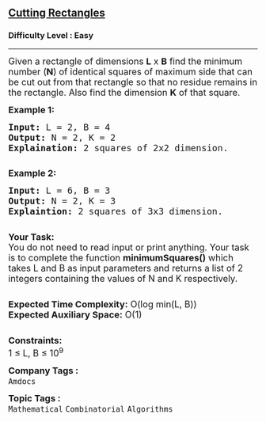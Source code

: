 <h2><a href="https://www.geeksforgeeks.org/problems/cutting-rectangles--170647/1?page=3&category=Mathematical&difficulty=Easy&sortBy=submissions">Cutting Rectangles</a></h2><h3>Difficulty Level : Easy</h3><hr><div class="problems_problem_content__Xm_eO"><p><span style="font-size:18px">Given a&nbsp;rectangle of dimensions <strong>L</strong>&nbsp;x&nbsp;<strong>B</strong>&nbsp;find the minimum number (<strong>N</strong>) of identical squares of maximum side that can be cut out&nbsp;from that rectangle so that no residue remains in the rectangle. Also find the dimension <strong>K</strong>&nbsp;of that square.</span></p>

<p><strong><span style="font-size:18px">Example 1:</span></strong></p>

<pre><span style="font-size:18px"><strong>Input:</strong> L = 2, B = 4
<strong>Output:</strong> N = 2, K = 2
<strong>Explaination:</strong> 2 squares of 2x2 dimension.</span>

</pre>

<p><strong><span style="font-size:18px">Example 2:</span></strong></p>

<pre><span style="font-size:18px"><strong>Input:</strong> L = 6, B = 3
<strong>Output:</strong> N = 2, K = 3
<strong>Explaintion:</strong> 2 squares of 3x3 dimension. </span></pre>

<p><br>
<span style="font-size:18px"><strong>Your Task:</strong><br>
You do not need to read input or print anything. Your task is to complete the function <strong>minimumSquares()</strong> which takes L and&nbsp;B as input parameters and returns a list of 2 integers containing&nbsp;the values of N and K respectively.</span></p>

<p><br>
<span style="font-size:18px"><strong>Expected Time Complexity:</strong> O(log min(L, B))<br>
<strong>Expected Auxiliary Space:</strong> O(1)</span></p>

<p><br>
<span style="font-size:18px"><strong>Constraints:</strong><br>
1 ≤ L, B ≤ 10<sup>9</sup></span></p>
</div><p><span style=font-size:18px><strong>Company Tags : </strong><br><code>Amdocs</code>&nbsp;<br><p><span style=font-size:18px><strong>Topic Tags : </strong><br><code>Mathematical</code>&nbsp;<code>Combinatorial</code>&nbsp;<code>Algorithms</code>&nbsp;